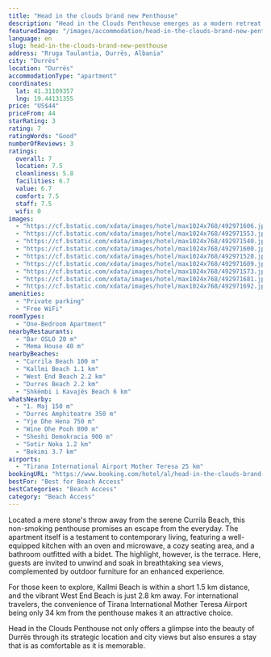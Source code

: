 ```yaml
---
title: "Head in the clouds brand new Penthouse"
description: "Head in the Clouds Penthouse emerges as a modern retreat in Durrës, offering guests the luxury of air-conditioned accommodations complete with a balcony."
featuredImage: "/images/accommodation/head-in-the-clouds-brand-new-penthouse-492971606.jpg"
language: en
slug: head-in-the-clouds-brand-new-penthouse
address: "Rruga Taulantia, Durrës, Albania"
city: "Durrës"
location: "Durrës"
accommodationType: "apartment"
coordinates:
  lat: 41.31109357
  lng: 19.44131355
price: "US$44"
priceFrom: 44
starRating: 3
rating: 7
ratingWords: "Good"
numberOfReviews: 3
ratings:
  overall: 7
  location: 7.5
  cleanliness: 5.8
  facilities: 6.7
  value: 6.7
  comfort: 7.5
  staff: 7.5
  wifi: 0
images:
  - "https://cf.bstatic.com/xdata/images/hotel/max1024x768/492971606.jpg?k=a7fa43223f9981f2ea6c6e204adeca23dd0f70c7a12d53b5cbaf69ac64b5fb7e&o=&hp=1"
  - "https://cf.bstatic.com/xdata/images/hotel/max1024x768/492971553.jpg?k=52e6f252ad71f823a7aabede7f4ef7ed2a030b4f4cd83826eb998a7e4ca64fa4&o=&hp=1"
  - "https://cf.bstatic.com/xdata/images/hotel/max1024x768/492971540.jpg?k=e177c476802cd342a8c95f94e85f28c821d0ef94df9668e337f27f109e75ce07&o=&hp=1"
  - "https://cf.bstatic.com/xdata/images/hotel/max1024x768/492971600.jpg?k=36ed6778da4f3154872903132b96357891cef2bf2fe6a55b96cfb87fcda95c43&o=&hp=1"
  - "https://cf.bstatic.com/xdata/images/hotel/max1024x768/492971520.jpg?k=56d6eed0a3eada0c7c88712631aa27d1e100e2b8da929ed1f2432a9a41c3bf77&o=&hp=1"
  - "https://cf.bstatic.com/xdata/images/hotel/max1024x768/492971609.jpg?k=bb33e45cbb3923c7a37614d83cad604db70b1bfc0bf41ca47e9c2f51dd33ddd2&o=&hp=1"
  - "https://cf.bstatic.com/xdata/images/hotel/max1024x768/492971573.jpg?k=83e2c24ce21698e906b7757bed18c0c9534234aa4d14505dc59a27e227a54db0&o=&hp=1"
  - "https://cf.bstatic.com/xdata/images/hotel/max1024x768/492971681.jpg?k=3f3af8c33517643acaa204053b6d56de8d880e9f32efae5b857f319a9de8c22b&o=&hp=1"
  - "https://cf.bstatic.com/xdata/images/hotel/max1024x768/492971692.jpg?k=e09ec516004527252caa655039f9ad6a478a980e6ea778abf21f564a23aa3873&o=&hp=1"
amenities:
  - "Private parking"
  - "Free WiFi"
roomTypes:
  - "One-Bedroom Apartment"
nearbyRestaurants:
  - "Bar OSLO 20 m"
  - "Mema House 40 m"
nearbyBeaches:
  - "Currila Beach 100 m"
  - "Kallmi Beach 1.1 km"
  - "West End Beach 2.2 km"
  - "Durres Beach 2.2 km"
  - "Shkëmbi i Kavajës Beach 6 km"
whatsNearby:
  - "1. Maj 150 m"
  - "Durres Amphiteatre 350 m"
  - "Yje Dhe Hena 750 m"
  - "Wine Dhe Pooh 800 m"
  - "Sheshi Demokracia 900 m"
  - "Sotir Noka 1.2 km"
  - "Bekimi 3.7 km"
airports:
  - "Tirana International Airport Mother Teresa 25 km"
bookingURL: "https://www.booking.com/hotel/al/head-in-the-clouds-brand-new-penthouse.en-gb.html?aid=8035640"
bestFor: "Best for Beach Access"
bestCategories: "Beach Access"
category: "Beach Access"
---
```


Located a mere stone's throw away from the serene Currila Beach, this non-smoking penthouse promises an escape from the everyday. The apartment itself is a testament to contemporary living, featuring a well-equipped kitchen with an oven and microwave, a cozy seating area, and a bathroom outfitted with a bidet. The highlight, however, is the terrace. Here, guests are invited to unwind and soak in breathtaking sea views, complemented by outdoor furniture for an enhanced experience.

For those keen to explore, Kallmi Beach is within a short 1.5 km distance, and the vibrant West End Beach is just 2.8 km away. For international travelers, the convenience of Tirana International Mother Teresa Airport being only 34 km from the penthouse makes it an attractive choice.

Head in the Clouds Penthouse not only offers a glimpse into the beauty of Durrës through its strategic location and city views but also ensures a stay that is as comfortable as it is memorable.